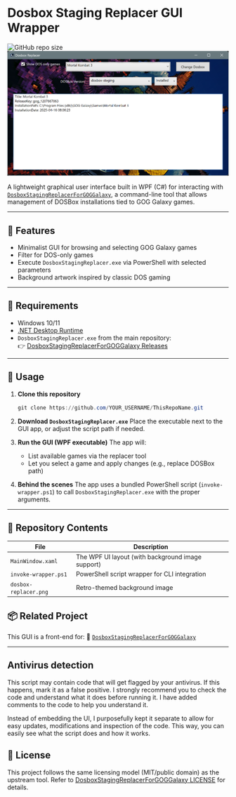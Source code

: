 # Dosbox Staging Replacer GUI Wrapper

![GitHub repo size](https://img.shields.io/github/repo-size/Shin-Aska/DosboxStagingReplacerGUI?style=for-the-badge)
![Dosbox Staging Replacer GUI](./docs/SampleUI.png)

A lightweight graphical user interface built in WPF (C#) for interacting with [`DosboxStagingReplacerForGOGGalaxy`](https://github.com/Shin-Aska/DosboxStagingReplacerForGOGGalaxy), a command-line tool that allows management of DOSBox installations tied to GOG Galaxy games.

---

## 🧩 Features

- Minimalist GUI for browsing and selecting GOG Galaxy games
- Filter for DOS-only games
- Execute `DosboxStagingReplacer.exe` via PowerShell with selected parameters
- Background artwork inspired by classic DOS gaming

---

## 🔧 Requirements

- Windows 10/11
- [.NET Desktop Runtime](https://dotnet.microsoft.com/en-us/download/dotnet)
- `DosboxStagingReplacer.exe` from the main repository:  
  👉 [DosboxStagingReplacerForGOGGalaxy Releases](https://github.com/Shin-Aska/DosboxStagingReplacerForGOGGalaxy/releases)

---

## 🚀 Usage

1. **Clone this repository**  

   ```powershell
   git clone https://github.com/YOUR_USERNAME/ThisRepoName.git
   ```

1. **Download `DosboxStagingReplacer.exe`**
    Place the executable next to the GUI app, or adjust the script path if needed.
2. **Run the GUI (WPF executable)**
    The app will:
   - List available games via the replacer tool
   - Let you select a game and apply changes (e.g., replace DOSBox path)
3. **Behind the scenes**
    The app uses a bundled PowerShell script (`invoke-wrapper.ps1`) to call `DosboxStagingReplacer.exe` with the proper arguments.

------

## 📁 Repository Contents

| File                     | Description                                       |
| ------------------------ | ------------------------------------------------- |
| `MainWindow.xaml`        | The WPF UI layout (with background image support) |
| `invoke-wrapper.ps1`     | PowerShell script wrapper for CLI integration     |
| `dosbox-replacer.png`    | Retro-themed background image                     |

## 📦 Related Project

This GUI is a front-end for:
 🔗 [`DosboxStagingReplacerForGOGGalaxy`](https://github.com/Shin-Aska/DosboxStagingReplacerForGOGGalaxy)

------

## Antivirus detection

This script may contain code that will get flagged by your antivirus. If this happens, mark it as a false positive.
I strongly recommend you to check the code and understand what it does before running it. I have added comments to the code to help you understand it.

Instead of embedding the UI, I purposefully kept it separate to allow for easy updates, modifications and inspection of the code. This way, you can easily see what the script does and how it works.

## 📝 License

This project follows the same licensing model (MIT/public domain) as the upstream tool.
 Refer to [DosboxStagingReplacerForGOGGalaxy LICENSE](https://github.com/Shin-Aska/DosboxStagingReplacerForGOGGalaxy/blob/main/LICENSE) for details.